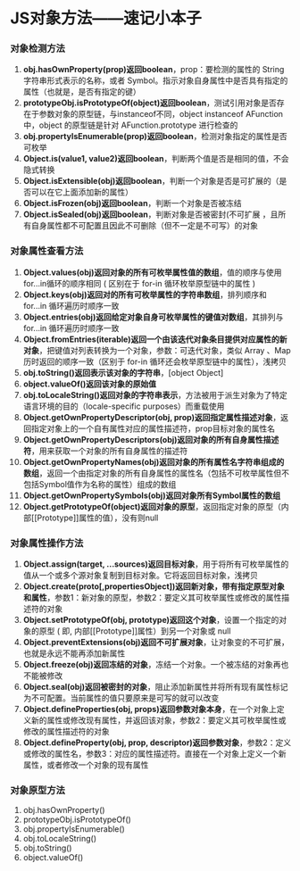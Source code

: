# JS对象方法——速记小本子

### 对象检测方法
1. **obj.hasOwnProperty(prop)返回boolean**，prop：要检测的属性的 String 字符串形式表示的名称，或者 Symbol。指示对象自身属性中是否具有指定的属性（也就是，是否有指定的键）
2. **prototypeObj.isPrototypeOf(object)返回boolean**，测试引用对象是否存在于参数对象的原型链，与instanceof不同，object instanceof AFunction中，object 的原型链是针对 AFunction.prototype 进行检查的
3. **obj.propertyIsEnumerable(prop)返回boolean**，检测对象指定的属性是否可枚举
4. **Object.is(value1, value2)返回boolean**，判断两个值是否是相同的值，不会隐式转换
5. **Object.isExtensible(obj)返回boolean**，判断一个对象是否是可扩展的（是否可以在它上面添加新的属性）
6. **Object.isFrozen(obj)返回boolean**，判断一个对象是否被冻结
7. **Object.isSealed(obj)返回boolean**，判断对象是否被密封(不可扩展 ，且所有自身属性都不可配置且因此不可删除（但不一定是不可写）的对象
### 对象属性查看方法
1. **Object.values(obj)返回对象的所有可枚举属性值的数组**，值的顺序与使用for...in循环的顺序相同 ( 区别在于 for-in 循环枚举原型链中的属性 )
2. **Object.keys(obj)返回对的所有可枚举属性的字符串数组**，排列顺序和 for...in 循环遍历时顺序一致 
3. **Object.entries(obj)返回给定对象自身可枚举属性的键值对数组**，其排列与 for...in 循环遍历时顺序一致 
4. **Object.fromEntries(iterable)返回一个由该迭代对象条目提供对应属性的新对象**，把键值对列表转换为一个对象，参数：可迭代对象，类似 Array 、Map历时返回的顺序一致（区别于 for-in 循环还会枚举原型链中的属性），浅拷贝
5. **obj.toString()返回表示该对象的字符串**，[object Object]
6. **object.valueOf()返回该对象的原始值**
7. **obj.toLocaleString()返回对象的字符串表示**，方法被用于派生对象为了特定语言环境的目的（locale-specific purposes）而重载使用
8. **Object.getOwnPropertyDescriptor(obj, prop)返回指定属性描述对象**，返回指定对象上的一个自有属性对应的属性描述符，prop目标对象的属性名
9. **Object.getOwnPropertyDescriptors(obj)返回对象的所有自身属性描述符**，用来获取一个对象的所有自身属性的描述符
10. **Object.getOwnPropertyNames(obj)返回对象的所有属性名字符串组成的数组**，返回一个由指定对象的所有自身属性的属性名（包括不可枚举属性但不包括Symbol值作为名称的属性）组成的数组
11. **Object.getOwnPropertySymbols(obj)返回对象所有Symbol属性的数组**
12. **Object.getPrototypeOf(object)返回对象的原型**，返回指定对象的原型（内部[[Prototype]]属性的值），没有则null
### 对象属性操作方法
1. **Object.assign(target, ...sources)返回目标对象**，用于将所有可枚举属性的值从一个或多个源对象复制到目标对象。它将返回目标对象，浅拷贝
2. **Object.create(proto[,propertiesObject])返回新对象，带有指定原型对象和属性**，参数1：新对象的原型，参数2：要定义其可枚举属性或修改的属性描述符的对象
3. **Object.setPrototypeOf(obj, prototype)返回这个对象**，设置一个指定的对象的原型 ( 即, 内部[[Prototype]]属性）到另一个对象或  null
4. **Object.preventExtensions(obj)返回不可扩展对象**，让对象变的不可扩展，也就是永远不能再添加新属性
5. **Object.freeze(obj)返回冻结的对象**，冻结一个对象。一个被冻结的对象再也不能被修改
6. **Object.seal(obj)返回被密封的对象**，阻止添加新属性并将所有现有属性标记为不可配置。当前属性的值只要原来是可写的就可以改变
7. **Object.defineProperties(obj, props)返回参数对象本身**，在一个对象上定义新的属性或修改现有属性，并返回该对象，参数2：要定义其可枚举属性或修改的属性描述符的对象
8. **Object.defineProperty(obj, prop, descriptor)返回参数对象**，参数2：定义或修改的属性名，参数3：对应的属性描述符。直接在一个对象上定义一个新属性，或者修改一个对象的现有属性
### 对象原型方法
1. obj.hasOwnProperty()
2. prototypeObj.isPrototypeOf()
3. obj.propertyIsEnumerable()
4. obj.toLocaleString()
5. obj.toString()
6. object.valueOf()
